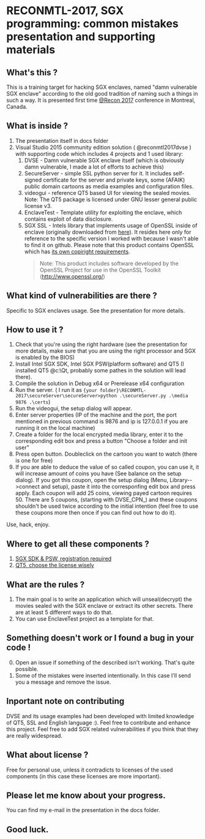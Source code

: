 # RECONMTL-2017, SGX programming: common mistakes presentation and supporting materials

## What's this ?

This is a training target for hacking SGX enclaves, named "damn vulnerable SGX enclave" according to the old good tradition of naming such a things in such a way.
It is presented first time [@Recon 2017](https://recon.cx/2017/montreal/talks/damn-sgx.html) conference in Montreal, Canada.

## What is inside ?

1. The presentation itself in docs folder
2. Visual Studio 2015 community edition solution ( @reconmtl2017dvse ) with supporting code which includes 4 projects and 1 used library:
	1. DVSE		- Damn vulnerable SGX enclave itself (which is obviously damn vulnerable, I made a lot of efforts to achieve this)
	2. SecureServer - simple SSL python server for it. It includes self-signed certificate for the server and private keys, some (AFAIK) public domain cartoons as media examples and configuration files. 
	3. videogui	- reference QT5 based UI for viewing the sealed movies.
	   Note: The QT5 package is licensed under GNU lesser general public license v3. 
	4. EnclaveTest - Template utility for exploiting the enclave, which contains exploit of data disclosure.    
	5. SGX SSL - Intels library that implements usage of OpenSSL inside of enclave (originally downloaded from [here](https://software.intel.com/sites/default/files/managed/3b/05/sgxssl.1.7.100.35615.zip)). 
	   It resides here only for reference to the specific version I worked with because I wasn't able to find it on github.
	   Please note that this product contains OpenSSL which has [its own copiright requirements](https://www.openssl.org/source/license.html).
	   > Note: This product includes software developed by the OpenSSL Project for use in the OpenSSL Toolkit (http://www.openssl.org/)
	     

## What kind of vulnerabilities are there ?

Specific to SGX enclaves usage.
See the presentation for more details.

## How to use it ?

1. Check that you're using the right hardware (see the presentation for more details, make sure that you are using the right processor and SGX is enabled by the BIOS)
2. Install Intel SGX SDK, Intel SGX PSW(platform software) and QT5 (I installed QT5 @c:\Qt, probably some pathes in the solution will lead there).
3. Compile the solution in Debug x64 or Prerelease x64 configuration
4. Run the server. ( I run it as ``` {your folder}\RECONMTL-2017\secureServer\secureServer>python .\secureServer.py .\media 9876 .\certs ```)  
5. Run the videogui, the setup dialog will appear.
6. Enter server properties (IP of the machine and the port, the port mentioned in previous command is 9876 and ip is 127.0.0.1 if you are running it on the local machine)
7. Create a folder for the local encrypted media library, enter it to the corresponding edit box and press a button  "Choose a folder and init user"
8. Press open button. Doubleclick on the cartoon you want to watch (there is one for free)
9. If you are able to deduce the value of so called coupon, you can use it, it will increase amount of coins you have (See balance on the setup dialog). If you got this coupon, 
   open the setup dialog (Menu, Library-->connect and setup), paste it into the corresponfing edit box and press apply. Each coupon will add 25 coins, viewing  payed cartoon requires 50.
   There are 5 coupons, (starting with DVSE_CPN_) and these coupons shouldn't be used twice according to the initial intention (feel free to use these coupons more then once if you can find out how to do it).

Use, hack, enjoy. 

## Where to get all these components ?

1. [SGX SDK & PSW, registration required](https://software.intel.com/en-us/sgx-sdk/download)
2. [QT5, choose the license wisely](https://www.qt.io/download/)

## What are the rules ?

1. The main goal is to write an application which will unseal(decrypt) the movies sealed with the SGX enclave or extract its other secrets. 
   There are at least 5 different ways to do that. 
2. You can use EnclaveTest project as a template for that.

## Something doesn't work or I found a bug in your code !

0. Open an issue if something of the described isn't working. That's quite possible.
1. Some of the mistakes were inserted intentionally. In this case I'll send you a message and remove the issue.

## Inportant note on contributing

DVSE and its usage examples had been developed with limited knowledge of QT5, SSL and English language :). Feel free to contribute and enhance this project.
Feel free to add SGX related vulnerabilities if you think that they are really widespread.

## What about license ?

Free for personal use, unless it contradicts to licenses of the used components (in this case these licenses are more important).

##  Please let me know about your progress.
You can find my e-mail in the presentation in the docs folder. 
##  Good luck. 
   
